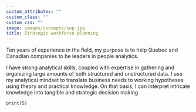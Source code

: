 ```yaml
---
custom_attributes: ""
custom_class: ""
custom_css: ""
image: images/concepts/swp.jpg
title: Strategic workforce planning
---
```




Ten years of experience in the field, my purpose is to help Quebec and Canadian companies to be leaders in people analytics.
 
I have strong analytical skills, coupled with expertise in gathering and organizing large amounts of both structured and unstructured data. I use my analytical mindset to translate business needs to working hypotheses using theory and practical knowledge. On that basis, I can interpret intricate knowledge into tangible and strategic decision making.

```{r}
print(5)

```







 
